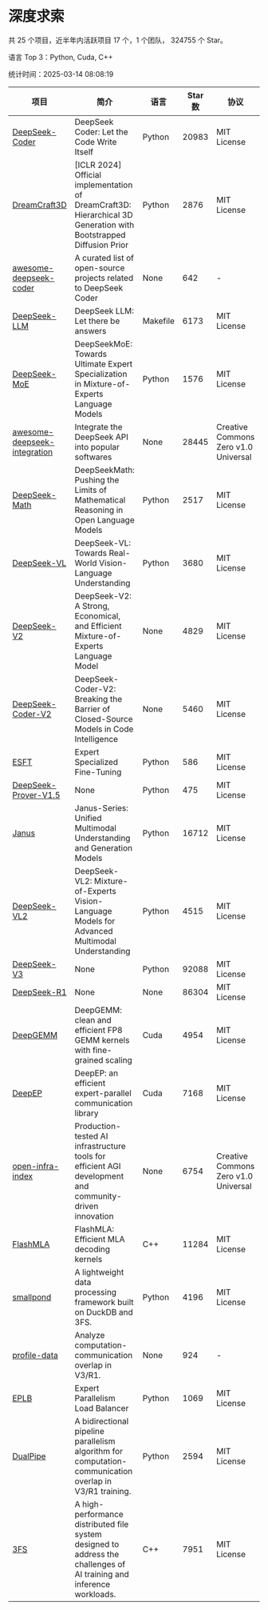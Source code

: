 # 深度求索

共 25 个项目，近半年内活跃项目 17 个，1 个团队， 324755 个 Star。

语言 Top 3：Python, Cuda, C++

统计时间：2025-03-14 08:08:19

| 项目 | 简介 | 语言 | Star 数 | 协议 | 创建时间 | 最后更新时间 | 最后提交时间 |
| --- | --- | --- | --- | --- | --- | --- | --- |
| [DeepSeek-Coder](https://github.com/deepseek-ai/DeepSeek-Coder) | DeepSeek Coder: Let the Code Write Itself | Python | 20983 | MIT License | 2023-10-20 | 2025-03-14 | 2024-05-21 |
| [DreamCraft3D](https://github.com/deepseek-ai/DreamCraft3D) | [ICLR 2024] Official implementation of DreamCraft3D: Hierarchical 3D Generation with Bootstrapped Diffusion Prior | Python | 2876 | MIT License | 2023-10-23 | 2025-03-14 | 2024-08-21 |
| [awesome-deepseek-coder](https://github.com/deepseek-ai/awesome-deepseek-coder) | A curated list of open-source projects related to DeepSeek Coder | None | 642 | - | 2023-11-06 | 2025-03-14 | 2024-04-03 |
| [DeepSeek-LLM](https://github.com/deepseek-ai/DeepSeek-LLM) | DeepSeek LLM: Let there be answers | Makefile | 6173 | MIT License | 2023-11-29 | 2025-03-14 | 2024-02-04 |
| [DeepSeek-MoE](https://github.com/deepseek-ai/DeepSeek-MoE) | DeepSeekMoE: Towards Ultimate Expert Specialization in Mixture-of-Experts Language Models | Python | 1576 | MIT License | 2024-01-02 | 2025-03-14 | 2024-01-16 |
| [awesome-deepseek-integration](https://github.com/deepseek-ai/awesome-deepseek-integration) | Integrate the DeepSeek API into popular softwares | None | 28445 | Creative Commons Zero v1.0 Universal | 2024-01-11 | 2025-03-14 | 2025-03-14 |
| [DeepSeek-Math](https://github.com/deepseek-ai/DeepSeek-Math) | DeepSeekMath: Pushing the Limits of Mathematical Reasoning in Open Language Models | Python | 2517 | MIT License | 2024-02-05 | 2025-03-14 | 2024-04-15 |
| [DeepSeek-VL](https://github.com/deepseek-ai/DeepSeek-VL) | DeepSeek-VL: Towards Real-World Vision-Language Understanding | Python | 3680 | MIT License | 2024-03-07 | 2025-03-14 | 2024-04-24 |
| [DeepSeek-V2](https://github.com/deepseek-ai/DeepSeek-V2) | DeepSeek-V2: A Strong, Economical, and Efficient Mixture-of-Experts Language Model | None | 4829 | MIT License | 2024-04-22 | 2025-03-14 | 2024-09-25 |
| [DeepSeek-Coder-V2](https://github.com/deepseek-ai/DeepSeek-Coder-V2) | DeepSeek-Coder-V2: Breaking the Barrier of Closed-Source Models in Code Intelligence | None | 5460 | MIT License | 2024-06-14 | 2025-03-14 | 2024-09-24 |
| [ESFT](https://github.com/deepseek-ai/ESFT) | Expert Specialized Fine-Tuning | Python | 586 | MIT License | 2024-07-04 | 2025-03-13 | 2024-09-22 |
| [DeepSeek-Prover-V1.5](https://github.com/deepseek-ai/DeepSeek-Prover-V1.5) | None | Python | 475 | MIT License | 2024-08-15 | 2025-03-13 | 2024-08-16 |
| [Janus](https://github.com/deepseek-ai/Janus) | Janus-Series: Unified Multimodal Understanding and Generation Models | Python | 16712 | MIT License | 2024-10-18 | 2025-03-14 | 2025-02-01 |
| [DeepSeek-VL2](https://github.com/deepseek-ai/DeepSeek-VL2) | DeepSeek-VL2: Mixture-of-Experts Vision-Language Models for Advanced Multimodal Understanding | Python | 4515 | MIT License | 2024-12-13 | 2025-03-14 | 2025-02-26 |
| [DeepSeek-V3](https://github.com/deepseek-ai/DeepSeek-V3) | None | Python | 92088 | MIT License | 2024-12-26 | 2025-03-14 | 2025-02-24 |
| [DeepSeek-R1](https://github.com/deepseek-ai/DeepSeek-R1) | None | None | 86304 | MIT License | 2025-01-20 | 2025-03-14 | 2025-02-24 |
| [DeepGEMM](https://github.com/deepseek-ai/DeepGEMM) | DeepGEMM: clean and efficient FP8 GEMM kernels with fine-grained scaling | Cuda | 4954 | MIT License | 2025-02-13 | 2025-03-14 | 2025-03-14 |
| [DeepEP](https://github.com/deepseek-ai/DeepEP) | DeepEP: an efficient expert-parallel communication library | Cuda | 7168 | MIT License | 2025-02-17 | 2025-03-14 | 2025-03-14 |
| [open-infra-index](https://github.com/deepseek-ai/open-infra-index) | Production-tested AI infrastructure tools for efficient AGI development and community-driven innovation | None | 6754 | Creative Commons Zero v1.0 Universal | 2025-02-21 | 2025-03-14 | 2025-03-04 |
| [FlashMLA](https://github.com/deepseek-ai/FlashMLA) | FlashMLA: Efficient MLA decoding kernels | C++ | 11284 | MIT License | 2025-02-21 | 2025-03-14 | 2025-03-01 |
| [smallpond](https://github.com/deepseek-ai/smallpond) | A lightweight data processing framework built on DuckDB and 3FS. | Python | 4196 | MIT License | 2025-02-24 | 2025-03-14 | 2025-03-05 |
| [profile-data](https://github.com/deepseek-ai/profile-data) | Analyze computation-communication overlap in V3/R1. | None | 924 | - | 2025-02-26 | 2025-03-13 | 2025-03-03 |
| [EPLB](https://github.com/deepseek-ai/EPLB) | Expert Parallelism Load Balancer | Python | 1069 | MIT License | 2025-02-26 | 2025-03-14 | 2025-02-27 |
| [DualPipe](https://github.com/deepseek-ai/DualPipe) | A bidirectional pipeline parallelism algorithm for computation-communication overlap in V3/R1 training. | Python | 2594 | MIT License | 2025-02-26 | 2025-03-14 | 2025-03-10 |
| [3FS](https://github.com/deepseek-ai/3FS) |  A high-performance distributed file system designed to address the challenges of AI training and inference workloads.  | C++ | 7951 | MIT License | 2025-02-27 | 2025-03-14 | 2025-03-13 |
